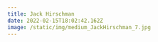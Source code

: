 ```yaml
---
title: Jack Hirschman
date: 2022-02-15T18:02:42.162Z
image: /static/img/medium_JackHirschman_7.jpg
---
```

